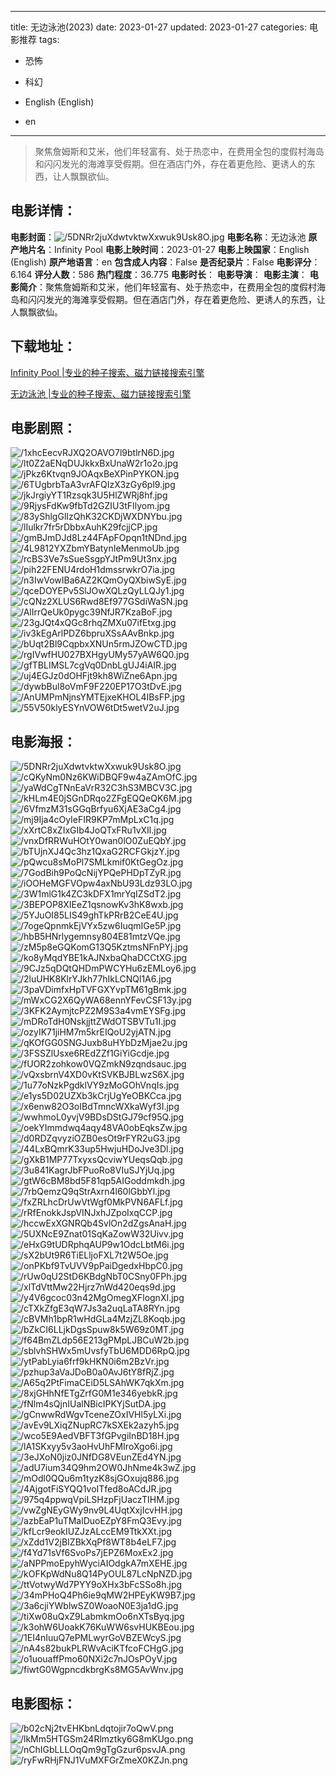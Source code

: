 
---
title: 无边泳池(2023)
date: 2023-01-27
updated: 2023-01-27
categories: 电影推荐
tags:
- 恐怖
- 科幻

- English (English)
- en
---


> 聚焦詹姆斯和艾米，他们年轻富有、处于热恋中，在费用全包的度假村海岛和闪闪发光的海滩享受假期。但在酒店门外，存在着更危险、更诱人的东西，让人飘飘欲仙。

## **电影详情**：

**电影封面**：<img src="https://image.tmdb.org/t/p/w200/5DNRr2juXdwtvktwXxwuk9Usk8O.jpg" alt="/5DNRr2juXdwtvktwXxwuk9Usk8O.jpg" title="/5DNRr2juXdwtvktwXxwuk9Usk8O.jpg">
**电影名称**：无边泳池
**原产地片名**：Infinity Pool
**电影上映时间**：2023-01-27
**电影上映国家**：English (English)
**原产地语言**：en
**包含成人内容**：False
**是否纪录片**：False
**电影评分**：6.164
**评分人数**：586
**热门程度**：36.775
**电影时长**：
**电影导演**：
**电影主演**：
**电影简介**：聚焦詹姆斯和艾米，他们年轻富有、处于热恋中，在费用全包的度假村海岛和闪闪发光的海滩享受假期。但在酒店门外，存在着更危险、更诱人的东西，让人飘飘欲仙。

## **下载地址**：
[Infinity Pool |专业的种子搜索、磁力链接搜索引擎](https://movie.amd794.com:2083/?search=Infinity%20Pool&ordering=&mode=match_phrase&page_size=10&page=1)

[无边泳池 |专业的种子搜索、磁力链接搜索引擎](https://movie.amd794.com:2083/?search=%E6%97%A0%E8%BE%B9%E6%B3%B3%E6%B1%A0&ordering=&mode=match_phrase&page_size=10&page=1)
 

## **电影剧照**：
<img src="https://image.tmdb.org/t/p/original/1xhcEecvRJXQ2OAVO7l9btlrN6D.jpg" alt="/1xhcEecvRJXQ2OAVO7l9btlrN6D.jpg" title="/1xhcEecvRJXQ2OAVO7l9btlrN6D.jpg"><img src="https://image.tmdb.org/t/p/original/lt0Z2aENqDUJkkxBxUnaW2r1o2o.jpg" alt="/lt0Z2aENqDUJkkxBxUnaW2r1o2o.jpg" title="/lt0Z2aENqDUJkkxBxUnaW2r1o2o.jpg"><img src="https://image.tmdb.org/t/p/original/jPkz6Ktvqn9JOAqxBeXPinPYKON.jpg" alt="/jPkz6Ktvqn9JOAqxBeXPinPYKON.jpg" title="/jPkz6Ktvqn9JOAqxBeXPinPYKON.jpg"><img src="https://image.tmdb.org/t/p/original/6TUgbrbTaA3vrAFQIzX3zGy6pl9.jpg" alt="/6TUgbrbTaA3vrAFQIzX3zGy6pl9.jpg" title="/6TUgbrbTaA3vrAFQIzX3zGy6pl9.jpg"><img src="https://image.tmdb.org/t/p/original/jkJrgiyYT1Rzsqk3U5HlZWRj8hf.jpg" alt="/jkJrgiyYT1Rzsqk3U5HlZWRj8hf.jpg" title="/jkJrgiyYT1Rzsqk3U5HlZWRj8hf.jpg"><img src="https://image.tmdb.org/t/p/original/9RjysFdKw9fbTd2GZIU3tFIlyom.jpg" alt="/9RjysFdKw9fbTd2GZIU3tFIlyom.jpg" title="/9RjysFdKw9fbTd2GZIU3tFIlyom.jpg"><img src="https://image.tmdb.org/t/p/original/83yShlgGlIzQhK32CKDjWXDNYbu.jpg" alt="/83yShlgGlIzQhK32CKDjWXDNYbu.jpg" title="/83yShlgGlIzQhK32CKDjWXDNYbu.jpg"><img src="https://image.tmdb.org/t/p/original/lIulkr7fr5rDbbxAuhK29fcjjCP.jpg" alt="/lIulkr7fr5rDbbxAuhK29fcjjCP.jpg" title="/lIulkr7fr5rDbbxAuhK29fcjjCP.jpg"><img src="https://image.tmdb.org/t/p/original/gmBJmDJd8Lz44FApFOpqn1tNDnd.jpg" alt="/gmBJmDJd8Lz44FApFOpqn1tNDnd.jpg" title="/gmBJmDJd8Lz44FApFOpqn1tNDnd.jpg"><img src="https://image.tmdb.org/t/p/original/4L9812YXZbmYBatynIeMenmoUb.jpg" alt="/4L9812YXZbmYBatynIeMenmoUb.jpg" title="/4L9812YXZbmYBatynIeMenmoUb.jpg"><img src="https://image.tmdb.org/t/p/original/rcBS3Ve7sSueSsgpYJtPm9Ut3nx.jpg" alt="/rcBS3Ve7sSueSsgpYJtPm9Ut3nx.jpg" title="/rcBS3Ve7sSueSsgpYJtPm9Ut3nx.jpg"><img src="https://image.tmdb.org/t/p/original/pih22FENU4rdoH1dmssrwkrO7ia.jpg" alt="/pih22FENU4rdoH1dmssrwkrO7ia.jpg" title="/pih22FENU4rdoH1dmssrwkrO7ia.jpg"><img src="https://image.tmdb.org/t/p/original/n3IwVowIBa6AZ2KQmOyQXbiwSyE.jpg" alt="/n3IwVowIBa6AZ2KQmOyQXbiwSyE.jpg" title="/n3IwVowIBa6AZ2KQmOyQXbiwSyE.jpg"><img src="https://image.tmdb.org/t/p/original/qceDOYEPv5SlJOwXQLzQyLLQJy1.jpg" alt="/qceDOYEPv5SlJOwXQLzQyLLQJy1.jpg" title="/qceDOYEPv5SlJOwXQLzQyLLQJy1.jpg"><img src="https://image.tmdb.org/t/p/original/cQNz2XLUS6Rwd8Ef977GSdiWaSN.jpg" alt="/cQNz2XLUS6Rwd8Ef977GSdiWaSN.jpg" title="/cQNz2XLUS6Rwd8Ef977GSdiWaSN.jpg"><img src="https://image.tmdb.org/t/p/original/AlIrrQeUk0pygc39NfJR7KzaBoF.jpg" alt="/AlIrrQeUk0pygc39NfJR7KzaBoF.jpg" title="/AlIrrQeUk0pygc39NfJR7KzaBoF.jpg"><img src="https://image.tmdb.org/t/p/original/23gJQt4xQGc8rhqZMXu07ifEtxg.jpg" alt="/23gJQt4xQGc8rhqZMXu07ifEtxg.jpg" title="/23gJQt4xQGc8rhqZMXu07ifEtxg.jpg"><img src="https://image.tmdb.org/t/p/original/iv3kEgArlPDZ6bpruXSsAAvBnkp.jpg" alt="/iv3kEgArlPDZ6bpruXSsAAvBnkp.jpg" title="/iv3kEgArlPDZ6bpruXSsAAvBnkp.jpg"><img src="https://image.tmdb.org/t/p/original/bUqt2Bl9CqpbxXNUn5rmJZOwCTD.jpg" alt="/bUqt2Bl9CqpbxXNUn5rmJZOwCTD.jpg" title="/bUqt2Bl9CqpbxXNUn5rmJZOwCTD.jpg"><img src="https://image.tmdb.org/t/p/original/rgIVwfHU027BXHgyUMy57yAW6Q0.jpg" alt="/rgIVwfHU027BXHgyUMy57yAW6Q0.jpg" title="/rgIVwfHU027BXHgyUMy57yAW6Q0.jpg"><img src="https://image.tmdb.org/t/p/original/gfTBLIMSL7cgVq0DnbLgUJ4iAIR.jpg" alt="/gfTBLIMSL7cgVq0DnbLgUJ4iAIR.jpg" title="/gfTBLIMSL7cgVq0DnbLgUJ4iAIR.jpg"><img src="https://image.tmdb.org/t/p/original/uj4EGJz0dOHFjt9kh8WiZne6Apn.jpg" alt="/uj4EGJz0dOHFjt9kh8WiZne6Apn.jpg" title="/uj4EGJz0dOHFjt9kh8WiZne6Apn.jpg"><img src="https://image.tmdb.org/t/p/original/dywbBul8oVmF9F220EP17O3tDvE.jpg" alt="/dywbBul8oVmF9F220EP17O3tDvE.jpg" title="/dywbBul8oVmF9F220EP17O3tDvE.jpg"><img src="https://image.tmdb.org/t/p/original/AnUMPmNjnsYMTEjxeKHOL4IBsFP.jpg" alt="/AnUMPmNjnsYMTEjxeKHOL4IBsFP.jpg" title="/AnUMPmNjnsYMTEjxeKHOL4IBsFP.jpg"><img src="https://image.tmdb.org/t/p/original/55V50klyESYnVOW6tDt5wetV2uJ.jpg" alt="/55V50klyESYnVOW6tDt5wetV2uJ.jpg" title="/55V50klyESYnVOW6tDt5wetV2uJ.jpg">

## **电影海报**：
<img src="https://image.tmdb.org/t/p/original/5DNRr2juXdwtvktwXxwuk9Usk8O.jpg" alt="/5DNRr2juXdwtvktwXxwuk9Usk8O.jpg" title="/5DNRr2juXdwtvktwXxwuk9Usk8O.jpg"><img src="https://image.tmdb.org/t/p/original/cQKyNm0Nz6KWiDBQF9w4aZAmOfC.jpg" alt="/cQKyNm0Nz6KWiDBQF9w4aZAmOfC.jpg" title="/cQKyNm0Nz6KWiDBQF9w4aZAmOfC.jpg"><img src="https://image.tmdb.org/t/p/original/yaWdCgTNnEaVrR32C3hS3MBCV3C.jpg" alt="/yaWdCgTNnEaVrR32C3hS3MBCV3C.jpg" title="/yaWdCgTNnEaVrR32C3hS3MBCV3C.jpg"><img src="https://image.tmdb.org/t/p/original/kHLm4E0jSGnDRqo2ZFgEQQeQK6M.jpg" alt="/kHLm4E0jSGnDRqo2ZFgEQQeQK6M.jpg" title="/kHLm4E0jSGnDRqo2ZFgEQQeQK6M.jpg"><img src="https://image.tmdb.org/t/p/original/6VfmzM31sGGqBrfyu6XjAE3aCg4.jpg" alt="/6VfmzM31sGGqBrfyu6XjAE3aCg4.jpg" title="/6VfmzM31sGGqBrfyu6XjAE3aCg4.jpg"><img src="https://image.tmdb.org/t/p/original/mj9Ija4cOyIeFIR9KP7mMpLxC1q.jpg" alt="/mj9Ija4cOyIeFIR9KP7mMpLxC1q.jpg" title="/mj9Ija4cOyIeFIR9KP7mMpLxC1q.jpg"><img src="https://image.tmdb.org/t/p/original/xXrtC8xZIxGIb4JoQTxFRu1vXIl.jpg" alt="/xXrtC8xZIxGIb4JoQTxFRu1vXIl.jpg" title="/xXrtC8xZIxGIb4JoQTxFRu1vXIl.jpg"><img src="https://image.tmdb.org/t/p/original/vnxDfRRWuHOtY0wan0lO0ZuEQbY.jpg" alt="/vnxDfRRWuHOtY0wan0lO0ZuEQbY.jpg" title="/vnxDfRRWuHOtY0wan0lO0ZuEQbY.jpg"><img src="https://image.tmdb.org/t/p/original/bTUjnXJ4Qc3hz1QxaG2RCFGkjzY.jpg" alt="/bTUjnXJ4Qc3hz1QxaG2RCFGkjzY.jpg" title="/bTUjnXJ4Qc3hz1QxaG2RCFGkjzY.jpg"><img src="https://image.tmdb.org/t/p/original/pQwcu8sMoPl7SMLkmif0KtGegOz.jpg" alt="/pQwcu8sMoPl7SMLkmif0KtGegOz.jpg" title="/pQwcu8sMoPl7SMLkmif0KtGegOz.jpg"><img src="https://image.tmdb.org/t/p/original/7GodBih9PoQcNijYPQePHDpTZyR.jpg" alt="/7GodBih9PoQcNijYPQePHDpTZyR.jpg" title="/7GodBih9PoQcNijYPQePHDpTZyR.jpg"><img src="https://image.tmdb.org/t/p/original/iOOHeMGFVOpw4axNbU93Ldz93LO.jpg" alt="/iOOHeMGFVOpw4axNbU93Ldz93LO.jpg" title="/iOOHeMGFVOpw4axNbU93Ldz93LO.jpg"><img src="https://image.tmdb.org/t/p/original/3W1mlG1k4ZC3kDFX1mrYqIZSdT2.jpg" alt="/3W1mlG1k4ZC3kDFX1mrYqIZSdT2.jpg" title="/3W1mlG1k4ZC3kDFX1mrYqIZSdT2.jpg"><img src="https://image.tmdb.org/t/p/original/3BEPOP8XIEeZ1qsnowKv3hK8wxb.jpg" alt="/3BEPOP8XIEeZ1qsnowKv3hK8wxb.jpg" title="/3BEPOP8XIEeZ1qsnowKv3hK8wxb.jpg"><img src="https://image.tmdb.org/t/p/original/5YJuOI85LIS49ghTkPRrB2CeE4U.jpg" alt="/5YJuOI85LIS49ghTkPRrB2CeE4U.jpg" title="/5YJuOI85LIS49ghTkPRrB2CeE4U.jpg"><img src="https://image.tmdb.org/t/p/original/7ogeQpnmkEjVYx5zw6IuqmIGe5P.jpg" alt="/7ogeQpnmkEjVYx5zw6IuqmIGe5P.jpg" title="/7ogeQpnmkEjVYx5zw6IuqmIGe5P.jpg"><img src="https://image.tmdb.org/t/p/original/hbB5HNrlygemnsy804E81mtzVQe.jpg" alt="/hbB5HNrlygemnsy804E81mtzVQe.jpg" title="/hbB5HNrlygemnsy804E81mtzVQe.jpg"><img src="https://image.tmdb.org/t/p/original/zM5p8eGQKomG13Q5KztmsNFnPYj.jpg" alt="/zM5p8eGQKomG13Q5KztmsNFnPYj.jpg" title="/zM5p8eGQKomG13Q5KztmsNFnPYj.jpg"><img src="https://image.tmdb.org/t/p/original/ko8yMqdYBE1kAJNxbaQhaDCCtXG.jpg" alt="/ko8yMqdYBE1kAJNxbaQhaDCCtXG.jpg" title="/ko8yMqdYBE1kAJNxbaQhaDCCtXG.jpg"><img src="https://image.tmdb.org/t/p/original/9CJz5qDQtQHDmPWCYHu6zEMLoy6.jpg" alt="/9CJz5qDQtQHDmPWCYHu6zEMLoy6.jpg" title="/9CJz5qDQtQHDmPWCYHu6zEMLoy6.jpg"><img src="https://image.tmdb.org/t/p/original/2luUHK8KlrYJkh77hIkLCNQl1A6.jpg" alt="/2luUHK8KlrYJkh77hIkLCNQl1A6.jpg" title="/2luUHK8KlrYJkh77hIkLCNQl1A6.jpg"><img src="https://image.tmdb.org/t/p/original/3paVDimfxHpTVFGXYvpTM61gBmk.jpg" alt="/3paVDimfxHpTVFGXYvpTM61gBmk.jpg" title="/3paVDimfxHpTVFGXYvpTM61gBmk.jpg"><img src="https://image.tmdb.org/t/p/original/mWxCG2X6QyWA68ennYFevCSF13y.jpg" alt="/mWxCG2X6QyWA68ennYFevCSF13y.jpg" title="/mWxCG2X6QyWA68ennYFevCSF13y.jpg"><img src="https://image.tmdb.org/t/p/original/3KFK2AymjtcPZ2M9S3a4vmEYSFg.jpg" alt="/3KFK2AymjtcPZ2M9S3a4vmEYSFg.jpg" title="/3KFK2AymjtcPZ2M9S3a4vmEYSFg.jpg"><img src="https://image.tmdb.org/t/p/original/mDRoTdH0NskjjttZWdOTSBVTu1I.jpg" alt="/mDRoTdH0NskjjttZWdOTSBVTu1I.jpg" title="/mDRoTdH0NskjjttZWdOTSBVTu1I.jpg"><img src="https://image.tmdb.org/t/p/original/ozyIK71jiHM7m5krEIQoU2yjATN.jpg" alt="/ozyIK71jiHM7m5krEIQoU2yjATN.jpg" title="/ozyIK71jiHM7m5krEIQoU2yjATN.jpg"><img src="https://image.tmdb.org/t/p/original/qKOfGG0SNGJuxb8uHYbDzMjae2u.jpg" alt="/qKOfGG0SNGJuxb8uHYbDzMjae2u.jpg" title="/qKOfGG0SNGJuxb8uHYbDzMjae2u.jpg"><img src="https://image.tmdb.org/t/p/original/3FSSZlUsxe6REdZZf1GiYiGcdje.jpg" alt="/3FSSZlUsxe6REdZZf1GiYiGcdje.jpg" title="/3FSSZlUsxe6REdZZf1GiYiGcdje.jpg"><img src="https://image.tmdb.org/t/p/original/fUOR2zohkow0VQZmkN9zqndsauc.jpg" alt="/fUOR2zohkow0VQZmkN9zqndsauc.jpg" title="/fUOR2zohkow0VQZmkN9zqndsauc.jpg"><img src="https://image.tmdb.org/t/p/original/vQxsbrnV4XD0vKtSVKBJBLwzS6X.jpg" alt="/vQxsbrnV4XD0vKtSVKBJBLwzS6X.jpg" title="/vQxsbrnV4XD0vKtSVKBJBLwzS6X.jpg"><img src="https://image.tmdb.org/t/p/original/1u77oNzkPgdklVY9zMoGOhVnqIs.jpg" alt="/1u77oNzkPgdklVY9zMoGOhVnqIs.jpg" title="/1u77oNzkPgdklVY9zMoGOhVnqIs.jpg"><img src="https://image.tmdb.org/t/p/original/e1ys5D02UZXb3kCrjUgYeOBKCca.jpg" alt="/e1ys5D02UZXb3kCrjUgYeOBKCca.jpg" title="/e1ys5D02UZXb3kCrjUgYeOBKCca.jpg"><img src="https://image.tmdb.org/t/p/original/x6enw82O3oIBdTmncWXkaWyf3I.jpg" alt="/x6enw82O3oIBdTmncWXkaWyf3I.jpg" title="/x6enw82O3oIBdTmncWXkaWyf3I.jpg"><img src="https://image.tmdb.org/t/p/original/wwhmoL0yvjV9BDsDStGJ79cf95Q.jpg" alt="/wwhmoL0yvjV9BDsDStGJ79cf95Q.jpg" title="/wwhmoL0yvjV9BDsDStGJ79cf95Q.jpg"><img src="https://image.tmdb.org/t/p/original/oekYImmdwq4aqy48VA0obEqksZw.jpg" alt="/oekYImmdwq4aqy48VA0obEqksZw.jpg" title="/oekYImmdwq4aqy48VA0obEqksZw.jpg"><img src="https://image.tmdb.org/t/p/original/d0RDZqvyziOZB0esOt9rFYR2uG3.jpg" alt="/d0RDZqvyziOZB0esOt9rFYR2uG3.jpg" title="/d0RDZqvyziOZB0esOt9rFYR2uG3.jpg"><img src="https://image.tmdb.org/t/p/original/44LxBQmrK33up5HwjuHDoJve3Dl.jpg" alt="/44LxBQmrK33up5HwjuHDoJve3Dl.jpg" title="/44LxBQmrK33up5HwjuHDoJve3Dl.jpg"><img src="https://image.tmdb.org/t/p/original/gXkB1MP77TxyxsQcviwYUeqsQqb.jpg" alt="/gXkB1MP77TxyxsQcviwYUeqsQqb.jpg" title="/gXkB1MP77TxyxsQcviwYUeqsQqb.jpg"><img src="https://image.tmdb.org/t/p/original/3u841KagrJbFPuoRo8VIuSJYjUq.jpg" alt="/3u841KagrJbFPuoRo8VIuSJYjUq.jpg" title="/3u841KagrJbFPuoRo8VIuSJYjUq.jpg"><img src="https://image.tmdb.org/t/p/original/gtW6cBM8bd5F81qp5AIGoddmkdh.jpg" alt="/gtW6cBM8bd5F81qp5AIGoddmkdh.jpg" title="/gtW6cBM8bd5F81qp5AIGoddmkdh.jpg"><img src="https://image.tmdb.org/t/p/original/7rbQemzQ9qStrAxrn4l60lGbbYl.jpg" alt="/7rbQemzQ9qStrAxrn4l60lGbbYl.jpg" title="/7rbQemzQ9qStrAxrn4l60lGbbYl.jpg"><img src="https://image.tmdb.org/t/p/original/fxZRLhcDrUwVtWgf0MkPVN6AFLf.jpg" alt="/fxZRLhcDrUwVtWgf0MkPVN6AFLf.jpg" title="/fxZRLhcDrUwVtWgf0MkPVN6AFLf.jpg"><img src="https://image.tmdb.org/t/p/original/rRfEnokkJspVINJxhJZpoIxqCCP.jpg" alt="/rRfEnokkJspVINJxhJZpoIxqCCP.jpg" title="/rRfEnokkJspVINJxhJZpoIxqCCP.jpg"><img src="https://image.tmdb.org/t/p/original/hccwExXGNRQb4SvlOn2dZgsAnaH.jpg" alt="/hccwExXGNRQb4SvlOn2dZgsAnaH.jpg" title="/hccwExXGNRQb4SvlOn2dZgsAnaH.jpg"><img src="https://image.tmdb.org/t/p/original/5UXNcE9Znat01SqKaZowW32Uivv.jpg" alt="/5UXNcE9Znat01SqKaZowW32Uivv.jpg" title="/5UXNcE9Znat01SqKaZowW32Uivv.jpg"><img src="https://image.tmdb.org/t/p/original/eHxG9tUDRphqAUP9w1OdcLbtM6i.jpg" alt="/eHxG9tUDRphqAUP9w1OdcLbtM6i.jpg" title="/eHxG9tUDRphqAUP9w1OdcLbtM6i.jpg"><img src="https://image.tmdb.org/t/p/original/sX2bUt9R6TiELljoFXL7t2W5Oe.jpg" alt="/sX2bUt9R6TiELljoFXL7t2W5Oe.jpg" title="/sX2bUt9R6TiELljoFXL7t2W5Oe.jpg"><img src="https://image.tmdb.org/t/p/original/onPKbf9TvUVV9pPaiDgedxHbpC0.jpg" alt="/onPKbf9TvUVV9pPaiDgedxHbpC0.jpg" title="/onPKbf9TvUVV9pPaiDgedxHbpC0.jpg"><img src="https://image.tmdb.org/t/p/original/rUw0qU2StD6KBdgNbT0CSny0FPh.jpg" alt="/rUw0qU2StD6KBdgNbT0CSny0FPh.jpg" title="/rUw0qU2StD6KBdgNbT0CSny0FPh.jpg"><img src="https://image.tmdb.org/t/p/original/xlTdVttMw22Hjrz7nWd420eqs9d.jpg" alt="/xlTdVttMw22Hjrz7nWd420eqs9d.jpg" title="/xlTdVttMw22Hjrz7nWd420eqs9d.jpg"><img src="https://image.tmdb.org/t/p/original/y4V6gcoc03n42MgOmegXFlognXI.jpg" alt="/y4V6gcoc03n42MgOmegXFlognXI.jpg" title="/y4V6gcoc03n42MgOmegXFlognXI.jpg"><img src="https://image.tmdb.org/t/p/original/cTXkZfgE3qW7Js3a2uqLaTA8RYn.jpg" alt="/cTXkZfgE3qW7Js3a2uqLaTA8RYn.jpg" title="/cTXkZfgE3qW7Js3a2uqLaTA8RYn.jpg"><img src="https://image.tmdb.org/t/p/original/cBVMh1bpR1wHdGLa4MzjZL8Koqb.jpg" alt="/cBVMh1bpR1wHdGLa4MzjZL8Koqb.jpg" title="/cBVMh1bpR1wHdGLa4MzjZL8Koqb.jpg"><img src="https://image.tmdb.org/t/p/original/bZkCI6LLjkDgsSpuw8k5W69z0MT.jpg" alt="/bZkCI6LLjkDgsSpuw8k5W69z0MT.jpg" title="/bZkCI6LLjkDgsSpuw8k5W69z0MT.jpg"><img src="https://image.tmdb.org/t/p/original/f64BmZLdp56E213gPMpLJBCuW2b.jpg" alt="/f64BmZLdp56E213gPMpLJBCuW2b.jpg" title="/f64BmZLdp56E213gPMpLJBCuW2b.jpg"><img src="https://image.tmdb.org/t/p/original/sblvhSHWx5mUvsfyTbU6MDD6RpQ.jpg" alt="/sblvhSHWx5mUvsfyTbU6MDD6RpQ.jpg" title="/sblvhSHWx5mUvsfyTbU6MDD6RpQ.jpg"><img src="https://image.tmdb.org/t/p/original/ytPabLyia6frf9kHKN0i6m2BzVr.jpg" alt="/ytPabLyia6frf9kHKN0i6m2BzVr.jpg" title="/ytPabLyia6frf9kHKN0i6m2BzVr.jpg"><img src="https://image.tmdb.org/t/p/original/pzhup3aVaJDoB0a0AvJ6tY8fRjZ.jpg" alt="/pzhup3aVaJDoB0a0AvJ6tY8fRjZ.jpg" title="/pzhup3aVaJDoB0a0AvJ6tY8fRjZ.jpg"><img src="https://image.tmdb.org/t/p/original/A65q2PtFimaCEiD5LSAhWK7qkXm.jpg" alt="/A65q2PtFimaCEiD5LSAhWK7qkXm.jpg" title="/A65q2PtFimaCEiD5LSAhWK7qkXm.jpg"><img src="https://image.tmdb.org/t/p/original/8xjGHhNfETgZrfG0M1e346yebkR.jpg" alt="/8xjGHhNfETgZrfG0M1e346yebkR.jpg" title="/8xjGHhNfETgZrfG0M1e346yebkR.jpg"><img src="https://image.tmdb.org/t/p/original/fNlm4sQjnIUalNBicIPKYjSutDA.jpg" alt="/fNlm4sQjnIUalNBicIPKYjSutDA.jpg" title="/fNlm4sQjnIUalNBicIPKYjSutDA.jpg"><img src="https://image.tmdb.org/t/p/original/gCnwwRdWgvTceneZOxIVHl5yLXi.jpg" alt="/gCnwwRdWgvTceneZOxIVHl5yLXi.jpg" title="/gCnwwRdWgvTceneZOxIVHl5yLXi.jpg"><img src="https://image.tmdb.org/t/p/original/avEv9LXiqZNupRC7kSXEk2azyh5.jpg" alt="/avEv9LXiqZNupRC7kSXEk2azyh5.jpg" title="/avEv9LXiqZNupRC7kSXEk2azyh5.jpg"><img src="https://image.tmdb.org/t/p/original/wco5E9AedVBFT3fGPvgiInBD18H.jpg" alt="/wco5E9AedVBFT3fGPvgiInBD18H.jpg" title="/wco5E9AedVBFT3fGPvgiInBD18H.jpg"><img src="https://image.tmdb.org/t/p/original/lA1SKxyy5v3aoHvUhFMIroXgo6i.jpg" alt="/lA1SKxyy5v3aoHvUhFMIroXgo6i.jpg" title="/lA1SKxyy5v3aoHvUhFMIroXgo6i.jpg"><img src="https://image.tmdb.org/t/p/original/3eJXoN0jiz0JNfDG8VEunZEd4YN.jpg" alt="/3eJXoN0jiz0JNfDG8VEunZEd4YN.jpg" title="/3eJXoN0jiz0JNfDG8VEunZEd4YN.jpg"><img src="https://image.tmdb.org/t/p/original/adU7ium34Q9hm2OW0JhNme4k3wZ.jpg" alt="/adU7ium34Q9hm2OW0JhNme4k3wZ.jpg" title="/adU7ium34Q9hm2OW0JhNme4k3wZ.jpg"><img src="https://image.tmdb.org/t/p/original/mOdl0QQu6m1tyzK8sjGOxujq886.jpg" alt="/mOdl0QQu6m1tyzK8sjGOxujq886.jpg" title="/mOdl0QQu6m1tyzK8sjGOxujq886.jpg"><img src="https://image.tmdb.org/t/p/original/4AjgotFiSYQQ1voITfed8oACdJR.jpg" alt="/4AjgotFiSYQQ1voITfed8oACdJR.jpg" title="/4AjgotFiSYQQ1voITfed8oACdJR.jpg"><img src="https://image.tmdb.org/t/p/original/975q4ppwqVpiLSHzpFjUaczTIHM.jpg" alt="/975q4ppwqVpiLSHzpFjUaczTIHM.jpg" title="/975q4ppwqVpiLSHzpFjUaczTIHM.jpg"><img src="https://image.tmdb.org/t/p/original/vwZgNEyGWy9nv9L4UqtXxjIcvHH.jpg" alt="/vwZgNEyGWy9nv9L4UqtXxjIcvHH.jpg" title="/vwZgNEyGWy9nv9L4UqtXxjIcvHH.jpg"><img src="https://image.tmdb.org/t/p/original/azbEaP1uTMalDuoEZpY8FmQ3Evy.jpg" alt="/azbEaP1uTMalDuoEZpY8FmQ3Evy.jpg" title="/azbEaP1uTMalDuoEZpY8FmQ3Evy.jpg"><img src="https://image.tmdb.org/t/p/original/kfLcr9eokIUZJzALccEM9TtkXXt.jpg" alt="/kfLcr9eokIUZJzALccEM9TtkXXt.jpg" title="/kfLcr9eokIUZJzALccEM9TtkXXt.jpg"><img src="https://image.tmdb.org/t/p/original/xZdd1V2jBIZBkXqPf8WT8b4eLF7.jpg" alt="/xZdd1V2jBIZBkXqPf8WT8b4eLF7.jpg" title="/xZdd1V2jBIZBkXqPf8WT8b4eLF7.jpg"><img src="https://image.tmdb.org/t/p/original/f4Yd71sVf6SvoPs7jEPZ6MoxEx2.jpg" alt="/f4Yd71sVf6SvoPs7jEPZ6MoxEx2.jpg" title="/f4Yd71sVf6SvoPs7jEPZ6MoxEx2.jpg"><img src="https://image.tmdb.org/t/p/original/aNPPmoEpyhWyciAIOdgkA7mXEHE.jpg" alt="/aNPPmoEpyhWyciAIOdgkA7mXEHE.jpg" title="/aNPPmoEpyhWyciAIOdgkA7mXEHE.jpg"><img src="https://image.tmdb.org/t/p/original/kOFKpWdNu8Q14PyOUL87LcNpNZD.jpg" alt="/kOFKpWdNu8Q14PyOUL87LcNpNZD.jpg" title="/kOFKpWdNu8Q14PyOUL87LcNpNZD.jpg"><img src="https://image.tmdb.org/t/p/original/ttVotwyWd7PYY9oXHx3bFcSSo8h.jpg" alt="/ttVotwyWd7PYY9oXHx3bFcSSo8h.jpg" title="/ttVotwyWd7PYY9oXHx3bFcSSo8h.jpg"><img src="https://image.tmdb.org/t/p/original/34mPHoQ4Ph6ie9qMW2HPEyKW9B7.jpg" alt="/34mPHoQ4Ph6ie9qMW2HPEyKW9B7.jpg" title="/34mPHoQ4Ph6ie9qMW2HPEyKW9B7.jpg"><img src="https://image.tmdb.org/t/p/original/3a6cjiYWblwSZ0WoaoN0E3ja1dG.jpg" alt="/3a6cjiYWblwSZ0WoaoN0E3ja1dG.jpg" title="/3a6cjiYWblwSZ0WoaoN0E3ja1dG.jpg"><img src="https://image.tmdb.org/t/p/original/tiXw08uQxZ9LabmkmOo6nXTsByq.jpg" alt="/tiXw08uQxZ9LabmkmOo6nXTsByq.jpg" title="/tiXw08uQxZ9LabmkmOo6nXTsByq.jpg"><img src="https://image.tmdb.org/t/p/original/k3ohW6UoakK76KuWW6svHUKBEou.jpg" alt="/k3ohW6UoakK76KuWW6svHUKBEou.jpg" title="/k3ohW6UoakK76KuWW6svHUKBEou.jpg"><img src="https://image.tmdb.org/t/p/original/1EI4nIuuQ7ePMLwyrGoVBZEWcyS.jpg" alt="/1EI4nIuuQ7ePMLwyrGoVBZEWcyS.jpg" title="/1EI4nIuuQ7ePMLwyrGoVBZEWcyS.jpg"><img src="https://image.tmdb.org/t/p/original/nA4s82bukPLRWvAciKTfcoFCHgG.jpg" alt="/nA4s82bukPLRWvAciKTfcoFCHgG.jpg" title="/nA4s82bukPLRWvAciKTfcoFCHgG.jpg"><img src="https://image.tmdb.org/t/p/original/o1uouaffPmo60NXi2c7nJOsPOyV.jpg" alt="/o1uouaffPmo60NXi2c7nJOsPOyV.jpg" title="/o1uouaffPmo60NXi2c7nJOsPOyV.jpg"><img src="https://image.tmdb.org/t/p/original/fiwtG0WgpncdkbrgKs8MG5AvWnv.jpg" alt="/fiwtG0WgpncdkbrgKs8MG5AvWnv.jpg" title="/fiwtG0WgpncdkbrgKs8MG5AvWnv.jpg">

## **电影图标**：
<img src="https://image.tmdb.org/t/p/original/b02cNj2tvEHKbnLdqtojir7oQwV.png" alt="/b02cNj2tvEHKbnLdqtojir7oQwV.png" title="/b02cNj2tvEHKbnLdqtojir7oQwV.png"><img src="https://image.tmdb.org/t/p/original/lkMm5HTGSm24Rlmztky6G8mKUgo.png" alt="/lkMm5HTGSm24Rlmztky6G8mKUgo.png" title="/lkMm5HTGSm24Rlmztky6G8mKUgo.png"><img src="https://image.tmdb.org/t/p/original/nChIGbLLLOqQm9gTgGzur6psvJA.png" alt="/nChIGbLLLOqQm9gTgGzur6psvJA.png" title="/nChIGbLLLOqQm9gTgGzur6psvJA.png"><img src="https://image.tmdb.org/t/p/original/ryFwRHjFNJ1VuMXFGrZmeX0KZJn.png" alt="/ryFwRHjFNJ1VuMXFGrZmeX0KZJn.png" title="/ryFwRHjFNJ1VuMXFGrZmeX0KZJn.png">
